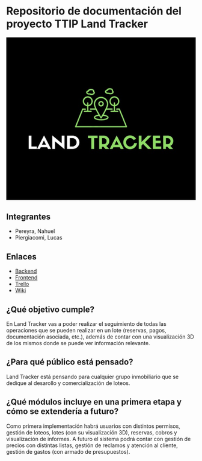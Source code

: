 # Repositorio de documentación del proyecto TTIP Land Tracker

<p align="center">
    <img src="https://github.com/lpiergiacomi/land-tracker-doc/blob/main/images/logo-black.jpg?raw=true" alt="Logo Land Tracker"/>
</p>

## Integrantes
- Pereyra, Nahuel
- Piergiacomi, Lucas

## Enlaces
- [Backend](https://github.com/lpiergiacomi/land-tracker-back)
- [Frontend](https://github.com/lpiergiacomi/land-tracker-front)
- [Trello](https://trello.com/b/6GXabTN0/land-tracker-backlog)
- [Wiki](https://github.com/lpiergiacomi/land-tracker-doc/wiki)

## ¿Qué objetivo cumple?
En Land Tracker vas a poder realizar el seguimiento de todas las operaciones que se pueden realizar en un lote (reservas, pagos, documentación asociada, etc.), además de contar con una visualización 3D de los mismos donde se puede ver información relevante.

## ¿Para qué público está pensado?
Land Tracker está pensando para cualquier grupo inmobiliario que se dedique al desarollo y comercialización de loteos.

## ¿Qué módulos incluye en una primera etapa y cómo se extendería a futuro?
Como primera implementación habrá usuarios con distintos permisos, gestión de loteos, lotes (con su visualización 3D), reservas, cobros y visualización de informes. A futuro el sistema podrá contar con gestión de precios con distintas listas, gestión de reclamos y atención al cliente, gestión de gastos (con armado de presupuestos).
